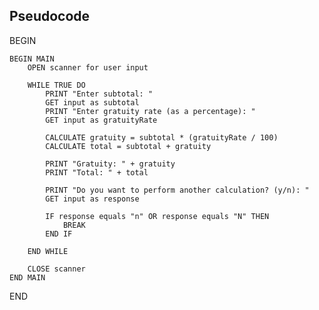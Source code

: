 ## Pseudocode

BEGIN

    BEGIN MAIN
        OPEN scanner for user input

        WHILE TRUE DO
            PRINT "Enter subtotal: "
            GET input as subtotal
            PRINT "Enter gratuity rate (as a percentage): "
            GET input as gratuityRate
            
            CALCULATE gratuity = subtotal * (gratuityRate / 100)
            CALCULATE total = subtotal + gratuity

            PRINT "Gratuity: " + gratuity
            PRINT "Total: " + total

            PRINT "Do you want to perform another calculation? (y/n): "
            GET input as response

            IF response equals "n" OR response equals "N" THEN
                BREAK
            END IF

        END WHILE

        CLOSE scanner
    END MAIN

END